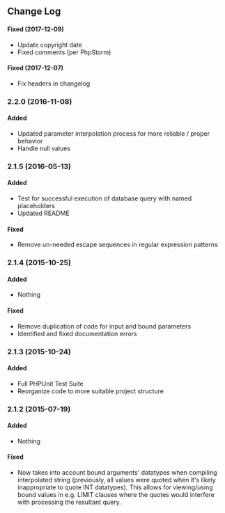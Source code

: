 ## Change Log

#### Fixed (2017-12-09)

- Update copyright date
- Fixed comments (per PhpStorm)

#### Fixed (2017-12-07)

- Fix headers in changelog

### 2.2.0 (2016-11-08)

#### Added

- Updated parameter interpolation process for more reliable / proper behavior
- Handle null values

### 2.1.5 (2016-05-13)

#### Added

- Test for successful execution of database query with named placeholders
- Updated README

#### Fixed

- Remove un-needed escape sequences in regular expression patterns

### 2.1.4 (2015-10-25)

#### Added

- Nothing

#### Fixed

- Remove duplication of code for input and bound parameters
- Identified and fixed documentation errors

### 2.1.3 (2015-10-24)

#### Added

- Full PHPUnit Test Suite
- Reorganize code to more suitable project structure

### 2.1.2 (2015-07-19)

#### Added

- Nothing

#### Fixed

- Now takes into account bound arguments' datatypes when compiling interpolated string (previously, all values were quoted when it's likely inappropriate to quote INT datatypes). This allows for viewing/using bound values in e.g. LIMIT clauses where the quotes would interfere with processing the resultant query.
